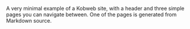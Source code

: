 A very minimal example of a Kobweb site, with a header and three simple pages you can navigate between. One of the pages
is generated from Markdown source.